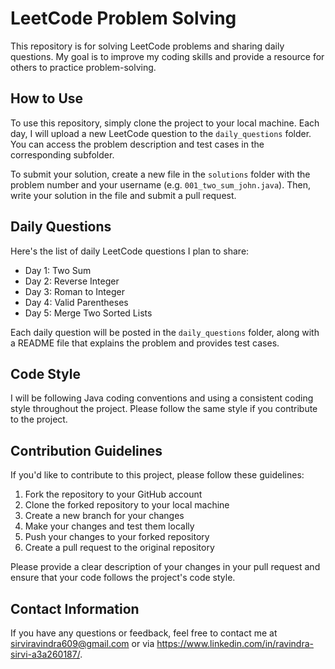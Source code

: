 # LeetCode Problem Solving

This repository is for solving LeetCode problems and sharing daily questions. My goal is to improve my coding skills and provide a resource for others to practice problem-solving.

## How to Use

To use this repository, simply clone the project to your local machine. Each day, I will upload a new LeetCode question to the `daily_questions` folder. You can access the problem description and test cases in the corresponding subfolder. 

To submit your solution, create a new file in the `solutions` folder with the problem number and your username (e.g. `001_two_sum_john.java`). Then, write your solution in the file and submit a pull request.

## Daily Questions

Here's the list of daily LeetCode questions I plan to share:

- Day 1: Two Sum
- Day 2: Reverse Integer
- Day 3: Roman to Integer
- Day 4: Valid Parentheses
- Day 5: Merge Two Sorted Lists

Each daily question will be posted in the `daily_questions` folder, along with a README file that explains the problem and provides test cases.

## Code Style

I will be following Java coding conventions and using a consistent coding style throughout the project. Please follow the same style if you contribute to the project.

## Contribution Guidelines

If you'd like to contribute to this project, please follow these guidelines:

1. Fork the repository to your GitHub account
2. Clone the forked repository to your local machine
3. Create a new branch for your changes
4. Make your changes and test them locally
5. Push your changes to your forked repository
6. Create a pull request to the original repository

Please provide a clear description of your changes in your pull request and ensure that your code follows the project's code style.

## Contact Information

If you have any questions or feedback, feel free to contact me at sirviravindra609@gmail.com or via https://www.linkedin.com/in/ravindra-sirvi-a3a260187/.
